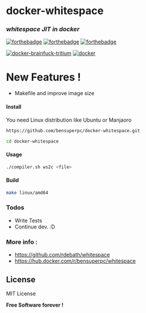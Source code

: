 # docker-whitespace

### _whitespace JIT in docker_
 [![forthebadge](https://forthebadge.com/images/badges/built-with-love.svg)](https://forthebadge.com) [![forthebadge](https://forthebadge.com/images/badges/powered-by-jeffs-keyboard.svg)](https://forthebadge.com) [![forthebadge](https://forthebadge.com/images/badges/contains-cat-gifs.svg)](https://forthebadge.com)

[![docker-brainfuck-tritium](https://github.com/bensuperpc/docker-whitespace/actions/workflows/main.yml/badge.svg)](https://github.com/bensuperpc/docker-whitespace/actions/workflows/main.yml) [![docker](https://img.shields.io/docker/pulls/bensuperpc/whitespace.svg)](https://hub.docker.com/r/bensuperpc/cproc/)

# New Features !

  - Makefile and improve image size

#### Install
You need Linux distribution like Ubuntu or Manjaoro

```sh
https://github.com/bensuperpc/docker-whitespace.git
```
```sh
cd docker-whitespace
```
#### Usage

```sh
./compiler.sh ws2c <file>
```
#### Build
```sh
make linux/amd64
```

### Todos

 - Write Tests
 - Continue dev. :D

### More info : 
- https://github.com/rdebath/whitespace
- https://hub.docker.com/r/bensuperpc/whitespace

License
----

MIT License


**Free Software forever !**
   
 
